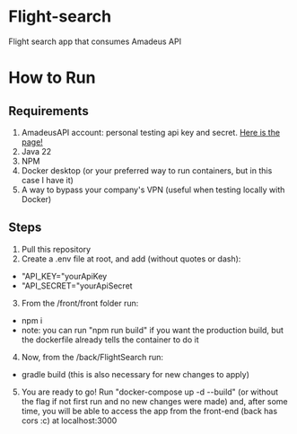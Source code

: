 # Flight-search
Flight search app that consumes Amadeus API

# How to Run
## Requirements
1. AmadeusAPI account: personal testing api key and secret. [Here is the page!](https://developers.amadeus.com/)
2. Java 22
3. NPM
4. Docker desktop (or your preferred way to run containers, but in this case I have it)
5. A way to bypass your company's VPN (useful when testing locally with Docker)

## Steps
1. Pull this repository
2. Create a .env file at root, and add (without quotes or dash):
- "API_KEY="yourApiKey
- "API_SECRET="yourApiSecret
3. From the /front/front folder run:
- npm i
- note: you can run "npm run build" if you want the production build, but the dockerfile already tells the container to do it
4. Now, from the /back/FlightSearch run:
- gradle build (this is also necessary for new changes to apply)
5. You are ready to go! Run "docker-compose up -d --build" (or without the flag if not first run and no new changes were made) and, after some time, you will be able to access the app from the front-end (back has cors :c) at localhost:3000